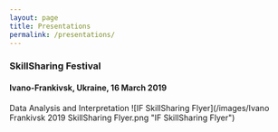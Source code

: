 ```yaml
---
layout: page
title: Presentations
permalink: /presentations/
---
```

### SkillSharing Festival
#### Ivano-Frankivsk, Ukraine, 16 March 2019
Data Analysis and Interpretation
![IF SkillSharing Flyer](/images/Ivano Frankivsk 2019 SkillSharing Flyer.png "IF SkillSharing Flyer")
